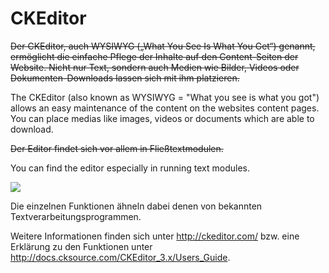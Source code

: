 # CKEditor

~~Der CKEditor, auch WYSIWYG („What You See Is What You Get“) genannt, ermöglicht die einfache Pflege der Inhalte auf den Content-Seiten der Website. Nicht nur Text, sondern auch Medien wie Bilder, Videos oder Dokumenten-Downloads lassen sich mit ihm platzieren.~~

The CKEditor (also known as WYSIWYG = "What you see is what you got") allows an easy maintenance of the content on the websites content pages. You can place medias like images, videos or documents which are able to download.

~~Der Editor findet sich vor allem in Fließtextmodulen.~~

You can find the editor especially in running text modules.

![](bild27.png)

Die einzelnen Funktionen ähneln dabei denen von bekannten Textverarbeitungsprogrammen.

Weitere Informationen finden sich unter http://ckeditor.com/ bzw. eine Erklärung zu den Funktionen unter http://docs.cksource.com/CKEditor_3.x/Users_Guide. 
